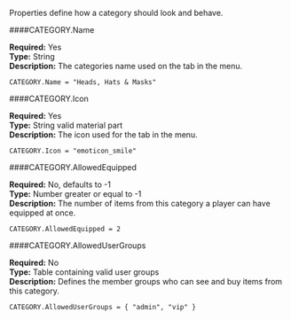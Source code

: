 <p class="lead">Properties define how a category should look and behave.</p>

####<a name="name"></a>CATEGORY.Name

**Required:** Yes  
**Type:** <span class="type">String</span>  
**Description:** The categories name used on the tab in the menu.

    CATEGORY.Name = "Heads, Hats & Masks"

####<a name="icon"></a>CATEGORY.Icon

**Required:** Yes  
**Type:** <span class="type">String</span> valid material part  
**Description:** The icon used for the tab in the menu.

    CATEGORY.Icon = "emoticon_smile"

####<a name="allow-equipped"></a>CATEGORY.AllowedEquipped

**Required:** No, defaults to -1  
**Type:** <span class="type">Number</span> greater or equal to -1  
**Description:** The number of items from this category a player can have equipped at once.

    CATEGORY.AllowedEquipped = 2

####<a name="allowed-user-groups"></a>CATEGORY.AllowedUserGroups

**Required:** No  
**Type:** <span class="type">Table</span> containing valid user groups  
**Description:** Defines the member groups who can see and buy items from this category.

    CATEGORY.AllowedUserGroups = { "admin", "vip" }
